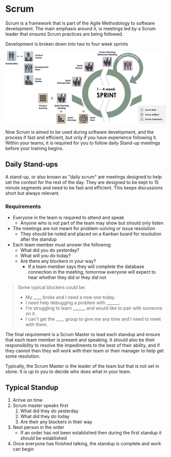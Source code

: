 # Scrum

Scrum is a framework that is part of the Agile Methodology to software development. The main emphasis around it, is meetings led by a Scrum leader that ensures Scrum practices are being followed.

Development is broken down into two to four week sprints

[![Scrum Breakdown](./Assets/Scrum.png)](https://www.visual-paradigm.com/scrum/scrum-sprint-cycle-in-8-steps/)

Now Scrum is aimed to be used during software development, and the process if fast and efficient, but only if you have experience following it. Within your teams, it is required for you to follow daily Stand-up meetings before your training begins.

## Daily Stand-ups

A stand-up, or also known as "daily scrum" are meetings designed to help set the context for the rest of the day. They are designed to be kept to 15 minute segments and need to be fast and efficient. This keeps discussions short but always relevant.

### Requirements
- Everyone in the team is required to attend and speak
  - Anyone who is not part of the team may show but should only listen
- The meetings are not meant for problem-solving or issue resolution
  - They should be noted and placed on a Kanban board for resolution after the standup
- Each team member must answer the following:
  - What did you do yesterday?
  - What will you do today?
  - Are there any blockers in your way?
    - If a team member says they will complete the database connection in the meeting, tomorrow everyone will expect to hear whether they did or they did not

> Some typical blockers could be:
> - My ____ broke and I need a new one today.
> - I need help debugging a problem with ______.
> - I'm struggling to learn ______ and would like to pair with someone on it.
> - I can't get the ____ group to give me any time and I need to meet with them.

The final requirement is a Scrum Master to lead each standup and ensure that each team member is present and speaking. It should also be their responsibility to resolve the impediments to the best of their ability, and if they cannot then they will work with their team or their manager to help get some resolution.

Typically, the Scrum Master is the leader of the team but that is not set in stone. It is up to you to decide who does what in your team.

## Typical Standup
1. Arrive on time
2. Scrum master speaks first
   1. What did they do yesterday
   2. What did they do today
   3. Are their any blockers in their way
3. Next person in the order
   - If an order has not been established then during the first standup it should be established
4. Once everyone has finished talking, the standup is complete and work can begin